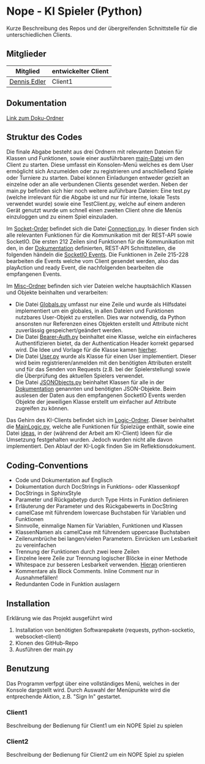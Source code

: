 # Nope - KI Spieler (Python)
Kurze Beschreibung des Repos und der übergreifenden Schnittstelle für die unterschiedlichen Clients.

## Mitglieder 
Mitglied | entwickelter Client |  
--- | --- | 
[Dennis Edler](https://github.com/deedz-x) | Client1

## Dokumentation
[Link zum Doku-Ordner](https://github.com/Nope-Cardgame/Doku)

## Struktur des Codes

Die finale Abgabe besteht aus drei Ordnern mit relevanten Dateien für Klassen und Funktionen, sowie einer ausführbaren [main-Datei](https://github.com/Nope-Cardgame/KIPython1/blob/main/main.py) um den Client zu starten. Diese umfasst ein Konsolen-Menü welches es dem User ermöglicht sich Anzumelden oder zu registrieren und anschließend Spiele oder Turniere zu starten. Dabei können Einladungen entweder gezielt an einzelne oder an alle verbundenen Clients gesendet werden.
Neben der main.py befinden sich hier noch weitere auführbare Dateien: Eine test.py (welche irrelevant für die Abgabe ist und nur für interne, lokale Tests verwendet wurde) sowie eine TestClient.py, welche auf einem anderen Gerät genutzt wurde um schnell einen zweiten Client ohne die Menüs einzuloggen und zu einem Spiel einzuladen.

Im [Socket-Order](https://github.com/Nope-Cardgame/KIPython1/tree/main/Socket) befindet sich die Datei [Connection.py](https://github.com/Nope-Cardgame/KIPython1/blob/main/Socket/Connection.py). In dieser finden sich alle relevanten Funktionen für die Kommunikation mit der REST-API sowie SocketIO. 
Die ersten 212 Zeilen sind Funktionen für die Kommunikation mit den, in der [Dokumentation](https://github.com/Nope-Cardgame/Doku/blob/main/Schnittstellen/Schnittstellen.md#rest-api) definierten, REST-API Schnittstellen, die folgenden händeln die [SocketIO Events](https://github.com/Nope-Cardgame/Doku/blob/main/Schnittstellen/Schnittstellen.md#events). Die Funktionen in Zeile 215-228 bearbeiten die Events welche vom Client gesendet werden, also das playAction und ready Event, die nachfolgenden bearbeiten die empfangenen Events.

Im [Misc-Ordner](https://github.com/Nope-Cardgame/KIPython1/tree/main/Misc) befinden sich vier Dateien welche hauptsächlich Klassen und Objekte beinhalten und verarbeiten:
- Die Datei [Globals.py](https://github.com/Nope-Cardgame/KIPython1/blob/main/Misc/Globals.py) umfasst nur eine Zeile und wurde als Hilfsdatei implementiert um ein globales, in allen Dateien und Funktionen nutzbares User-Objekt zu erstellen. Dies war notwendig, da Python ansonsten nur Referenzen eines Objekten erstellt und Attribute nicht zuverlässig gespeichert/geändert werden.
- Die Datei [Bearer-Auth.py](https://github.com/Nope-Cardgame/KIPython1/blob/main/Misc/BearerAuth.py) beinhaltet eine Klasse, welche ein einfacheres Authentifizieren bietet, da der Authentication Header korrekt geparsed wird. Die Idee und Vorlage für die Klasse kamen [hierher](https://requests.readthedocs.io/en/latest/user/authentication/#new-forms-of-authentication).
- Die Datei [User.py](https://github.com/Nope-Cardgame/KIPython1/blob/main/Misc/User.py) wurde als Klasse für einen User implementiert. Dieser wird beim registrieren/anmelden mit den benötigten Attributen erstellt und für das Senden von Requests (z.B. bei der Spielerstellung) sowie die Überprüfung des aktuellen Spielers verwendet.
- Die Datei [JSONObjects.py](https://github.com/Nope-Cardgame/KIPython1/blob/main/Misc/JSONObjects.py) beinhaltet Klassen für alle in der [Dokumentation](https://github.com/Nope-Cardgame/Doku/blob/main/Schnittstellen/Schnittstellen.md#objects) genannten und benötigten JSON-Objekte. Beim auslesen der Daten aus den empfangenen SocketIO Events werden Objekte der jeweiligen Klasse erstellt um einfacher auf Attribute zugreifen zu können.

Das Gehirn des KI-Clients befindet sich im [Logic-Ordner](https://github.com/Nope-Cardgame/KIPython1/tree/main/Logic). Dieser beinhaltet die [MainLogic.py](https://github.com/Nope-Cardgame/KIPython1/blob/main/Logic/MainLogic.py), welche alle Funktionen für Spielzüge enthält, sowie eine Datei [ideas](https://github.com/Nope-Cardgame/KIPython1/blob/main/Logic/ideas), in der (während der Arbeit am KI-Client) Ideen für die Umsetzung festgehalten wurden. Jedoch wurden nicht alle davon implementiert. Den Ablauf der KI-Logik finden Sie im Reflektionsdokument.


## Coding-Conventions
- Code und Dokumentation auf Englisch
- Dokumentation durch DocStrings in Funktions- oder Klassenkopf
- DocStrings in SphinxStyle
- Parameter und Rückgabetyp durch Type Hints in Funktion definieren
- Erläuterung der Parameter und des Rückgabewerts in DocString
- camelCase mit führendem lowercase Buchstaben für Variablen und Funktionen
- Sinnvolle, einmalige Namen für Variablen, Funktionen und Klassen
- KlassenNamen als camelCase mit führendem uppercase Buchstaben
- Zeilenumbrüche bei langen/vielen Parametern. Einrücken um Lesbarkeit zu vereinfachen
- Trennung der Funktionen durch zwei leere Zeilen
- Einzelne leere Zeile zur Trennung logischer Blöcke in einer Methode
- Whitespace zur besseren Lesbarkeit verwenden. [Hieran](https://peps.python.org/pep-0008/#pet-peeves) orientieren
- Kommentare als Block Comments. Inline Comment nur in Ausnahmefällen!
- Redundanten Code in Funktion auslagern

## Installation

Erklärung wie das Projekt ausgeführt wird

1. Installation von benötigten Softwarepakete (requests, python-socketio, websocket-client)
2. Klonen des GitHub-Repo
3. Ausführen der main.py

## Benutzung
Das Programm verfpgt über eine vollständiges Menü, welches in der Konsole dargstellt wird.
Durch Auswahl der Menüpunkte wird die entprechende Aktion, z.B. "Sign In" gestartet.

### Client1
Beschreibung der Bedienung für Client1 um ein NOPE Spiel zu spielen

### Client2
Beschreibung der Bedienung für Client2 um ein NOPE Spiel zu spielen
